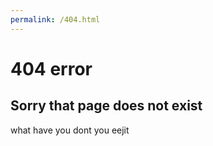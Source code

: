 ```yaml
---
permalink: /404.html
---
```

<p>
<h1>404 error</h1>
<h2>Sorry that page does not exist</h2>
what have you dont you eejit
</p>